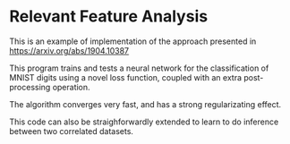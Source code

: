 # Relevant Feature Analysis

This is an example of implementation of the approach presented in https://arxiv.org/abs/1904.10387

This program trains and tests a neural network for the classification of MNIST digits using a novel loss function, coupled with an extra post-processing operation.

The algorithm converges very fast, and has a strong regularizating effect.

This code can also be straighforwardly extended to learn to do inference between two correlated datasets.
